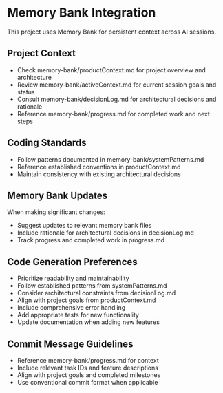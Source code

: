 # Memory Bank Integration

This project uses Memory Bank for persistent context across AI sessions.

## Project Context
- Check memory-bank/productContext.md for project overview and architecture
- Review memory-bank/activeContext.md for current session goals and status  
- Consult memory-bank/decisionLog.md for architectural decisions and rationale
- Reference memory-bank/progress.md for completed work and next steps

## Coding Standards
- Follow patterns documented in memory-bank/systemPatterns.md
- Reference established conventions in productContext.md
- Maintain consistency with existing architectural decisions

## Memory Bank Updates
When making significant changes:
- Suggest updates to relevant memory bank files
- Include rationale for architectural decisions in decisionLog.md
- Track progress and completed work in progress.md

## Code Generation Preferences
- Prioritize readability and maintainability
- Follow established patterns from systemPatterns.md
- Consider architectural constraints from decisionLog.md
- Align with project goals from productContext.md
- Include comprehensive error handling
- Add appropriate tests for new functionality
- Update documentation when adding new features

## Commit Message Guidelines
- Reference memory-bank/progress.md for context
- Include relevant task IDs and feature descriptions
- Align with project goals and completed milestones
- Use conventional commit format when applicable
